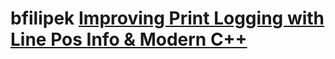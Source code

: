 # bfilipek [Improving Print Logging with Line Pos Info & Modern C++](https://www.bfilipek.com/2019/04/file-pos-log.html)